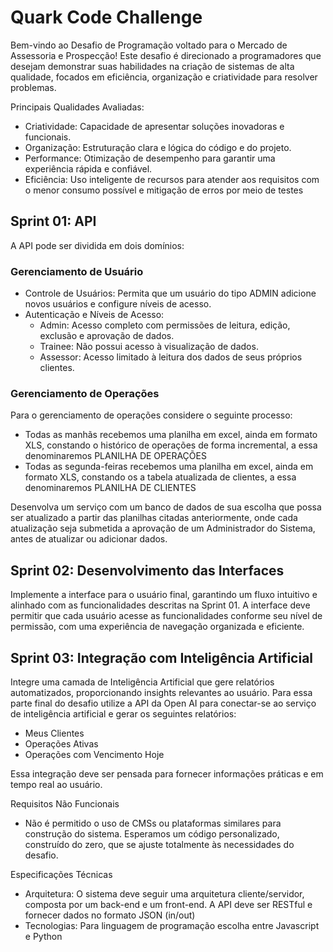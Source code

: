 # Quark Code Challenge
Bem-vindo ao Desafio de Programação voltado para o Mercado de Assessoria e Prospecção! Este desafio é direcionado a programadores que desejam demonstrar suas habilidades na criação de sistemas de alta qualidade, focados em eficiência, organização e criatividade para resolver problemas.

Principais Qualidades Avaliadas:
- Criatividade: Capacidade de apresentar soluções inovadoras e funcionais.
- Organização: Estruturação clara e lógica do código e do projeto.
- Performance: Otimização de desempenho para garantir uma experiência rápida e confiável.
- Eficiência: Uso inteligente de recursos para atender aos requisitos com o menor consumo possível e mitigação de erros por meio de testes

## Sprint 01: API
A API pode ser dividida em dois domínios:

### Gerenciamento de Usuário
- Controle de Usuários: Permita que um usuário do tipo ADMIN adicione novos usuários e configure níveis de acesso.
- Autenticação e Níveis de Acesso:
  - Admin: Acesso completo com permissões de leitura, edição, exclusão e aprovação de dados.
  - Trainee: Não possui acesso à visualização de dados.
  - Assessor: Acesso limitado à leitura dos dados de seus próprios clientes.

### Gerenciamento de Operações
Para o gerenciamento de operações considere o seguinte processo:
- Todas as manhãs recebemos uma planilha em excel, ainda em formato XLS, constando o histórico de operações de forma incremental, a essa denominaremos PLANILHA DE OPERAÇÕES
- Todas as segunda-feiras recebemos uma planilha em excel, ainda em formato XLS, constando os a tabela atualizada de clientes, a essa denominaremos PLANILHA DE CLIENTES

Desenvolva um serviço com um banco de dados de sua escolha que possa ser atualizado a partir das planilhas citadas anteriormente, onde cada atualização seja submetida a aprovação de um Administrador do Sistema, antes de atualizar ou adicionar dados.

## Sprint 02: Desenvolvimento das Interfaces
Implemente a interface para o usuário final, garantindo um fluxo intuitivo e alinhado com as funcionalidades descritas na Sprint 01. A interface deve permitir que cada usuário acesse as funcionalidades conforme seu nível de permissão, com uma experiência de navegação organizada e eficiente.

## Sprint 03: Integração com Inteligência Artificial
Integre uma camada de Inteligência Artificial que gere relatórios automatizados, proporcionando insights relevantes ao usuário.
Para essa parte final do desafio utilize a API da Open AI para conectar-se ao serviço de inteligência artificial e gerar os seguintes relatórios:
- Meus Clientes
- Operações Ativas
- Operações com Vencimento Hoje

Essa integração deve ser pensada para fornecer informações práticas e em tempo real ao usuário.

Requisitos Não Funcionais
- Não é permitido o uso de CMSs ou plataformas similares para construção do sistema. Esperamos um código personalizado, construído do zero, que se ajuste totalmente às necessidades do desafio.

Especificações Técnicas
- Arquitetura: O sistema deve seguir uma arquitetura cliente/servidor, composta por um back-end e um front-end. A API deve ser RESTful e fornecer dados no formato JSON (in/out)
- Tecnologias: Para linguagem de programação escolha entre Javascript e Python
